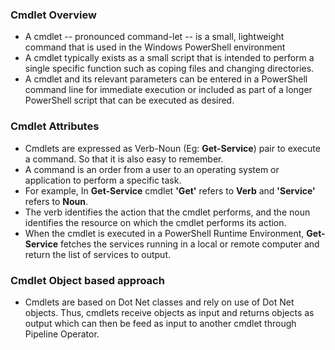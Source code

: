 ### Cmdlet Overview
* A cmdlet -- pronounced command-let -- is a small, lightweight command that is used in the Windows PowerShell environment
* A cmdlet typically exists as a small script that is intended to perform a single specific function such as coping files and changing directories.
* A cmdlet and its relevant parameters can be entered in a PowerShell command line for immediate execution or included as part of a longer PowerShell script that can be executed as desired.

### Cmdlet Attributes
* Cmdlets are expressed as Verb-Noun (Eg: **Get-Service**) pair to execute a command. So that it is also easy to remember.
* A command is an order from a user to an operating system or application to perform a specific task.
* For example, In **Get-Service** cmdlet **'Get'** refers to **Verb** and **'Service'** refers to **Noun**.
* The verb identifies the action that the cmdlet performs, and the noun identifies the resource on which the cmdlet performs its action.
* When the cmdlet is executed in a PowerShell Runtime Environment, **Get-Service** fetches the services running in a local or remote computer and return the list of services to output.

### Cmdlet Object based approach
* Cmdlets are based on Dot Net classes and rely on use of Dot Net objects. Thus, cmdlets receive objects as input and returns objects as output which can then be feed as input to another cmdlet through Pipeline Operator.